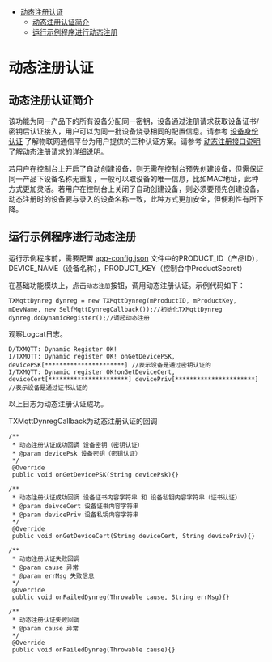 * [动态注册认证](#动态注册认证)
  * [动态注册认证简介](#动态注册认证简介)
  * [运行示例程序进行动态注册](#运行示例程序进行动态注册)

# 动态注册认证
## 动态注册认证简介
该功能为同一产品下的所有设备分配同一密钥，设备通过注册请求获取设备证书/密钥后认证接入，用户可以为同一批设备烧录相同的配置信息。请参考 [设备身份认证](https://cloud.tencent.com/document/product/634/35272) 了解物联网通信平台为用户提供的三种认证方案。请参考 [动态注册接口说明](https://cloud.tencent.com/document/product/634/47225) 了解动态注册请求的详细说明。

若用户在控制台上开启了自动创建设备，则无需在控制台预先创建设备，但需保证同一产品下设备名称无重复，一般可以取设备的唯一信息，比如MAC地址，此种方式更加灵活。若用户在控制台上关闭了自动创建设备，则必须要预先创建设备，动态注册时的设备要与录入的设备名称一致，此种方式更加安全，但便利性有所下降。

## 运行示例程序进行动态注册
运行示例程序前，需要配置 [app-config.json](https://github.com/tencentyun/iot-device-java/blob/master/hub-device-android/app-config.json) 文件中的PRODUCT_ID（产品ID），DEVICE_NAME（设备名称），PRODUCT_KEY（控制台中ProductSecret）

在基础功能模块上，点击`动态注册`按钮，调用动态注册认证。示例代码如下：
```
TXMqttDynreg dynreg = new TXMqttDynreg(mProductID, mProductKey, mDevName, new SelfMqttDynregCallback());//初始化TXMqttDynreg
dynreg.doDynamicRegister();//调起动态注册
```

观察Logcat日志。
```
D/TXMQTT: Dynamic Register OK!
I/TXMQTT: Dynamic register OK! onGetDevicePSK, devicePSK[**********************] //表示设备是通过密钥认证的
I/TXMQTT: Dynamic register OK!onGetDeviceCert, deviceCert[**********************] devicePriv[**********************] //表示设备是通过证书认证的
```
以上日志为动态注册认证成功。

TXMqttDynregCallback为动态注册认证的回调
```
/**
 * 动态注册认证成功回调 设备密钥（密钥认证）
 * @param devicePsk 设备密钥（密钥认证）
 */
 @Override
 public void onGetDevicePSK(String devicePsk){}

/**
 * 动态注册认证成功回调 设备证书内容字符串 和 设备私钥内容字符串（证书认证）
 * @param deivceCert 设备证书内容字符串
 * @param devicePriv 设备私钥内容字符串
 */
 @Override
 public void onGetDeviceCert(String deviceCert, String devicePriv){}

/**
 * 动态注册认证失败回调
 * @param cause 异常
 * @param errMsg 失败信息
 */
 @Override
 public void onFailedDynreg(Throwable cause, String errMsg){}

/**
 * 动态注册认证失败回调
 * @param cause 异常
 */
 @Override
 public void onFailedDynreg(Throwable cause){}
```
